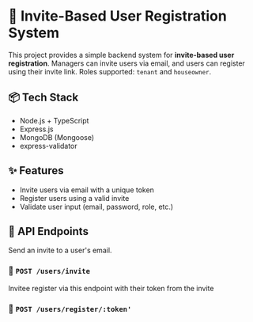 # 📨 Invite-Based User Registration System

This project provides a simple backend system for **invite-based user registration**. Managers can invite users via email, and users can register using their invite link. Roles supported: `tenant` and `houseowner`.

## 📦 Tech Stack

- Node.js + TypeScript
- Express.js
- MongoDB (Mongoose)
- express-validator

## ✨ Features

- Invite users via email with a unique token
- Register users using a valid invite
- Validate user input (email, password, role, etc.)



## 📂 API Endpoints
Send an invite to a user's email.
### 🔹 `POST /users/invite`

Invitee register via this endpoint with their token from the invite
### 🔹 `POST /users/register/:token'`


